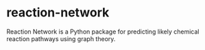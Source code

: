 # reaction-network
Reaction Network is a Python package for predicting likely chemical reaction pathways using graph theory.
